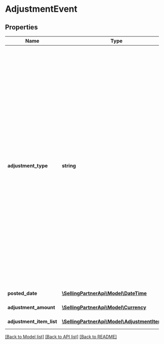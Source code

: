 # AdjustmentEvent

## Properties
Name | Type | Description | Notes
------------ | ------------- | ------------- | -------------
**adjustment_type** | **string** | The type of adjustment.  Possible values:  * FBAInventoryReimbursement - An FBA inventory reimbursement to a seller&#39;s account. This occurs if a seller&#39;s inventory is damaged.  * ReserveEvent - A reserve event that is generated at the time of a settlement period closing. This occurs when some money from a seller&#39;s account is held back.  * PostageBilling - The amount paid by a seller for shipping labels.  * PostageRefund - The reimbursement of shipping labels purchased for orders that were canceled or refunded.  * LostOrDamagedReimbursement - An Amazon Easy Ship reimbursement to a seller&#39;s account for a package that we lost or damaged.  * CanceledButPickedUpReimbursement - An Amazon Easy Ship reimbursement to a seller&#39;s account. This occurs when a package is picked up and the order is subsequently canceled. This value is used only in the India marketplace.  * ReimbursementClawback - An Amazon Easy Ship reimbursement clawback from a seller&#39;s account. This occurs when a prior reimbursement is reversed. This value is used only in the India marketplace.  * SellerRewards - An award credited to a seller&#39;s account for their participation in an offer in the Seller Rewards program. Applies only to the India marketplace. | [optional] 
**posted_date** | [**\SellingPartnerApi\Model\\DateTime**](\DateTime.md) | The date and time when the financial event was posted. | [optional] 
**adjustment_amount** | [**\SellingPartnerApi\Model\Currency**](Currency.md) | The amount adjusted as part of this event. | [optional] 
**adjustment_item_list** | [**\SellingPartnerApi\Model\AdjustmentItemList**](AdjustmentItemList.md) | A list of information about adjustments to an account. | [optional] 

[[Back to Model list]](../README.md#documentation-for-models) [[Back to API list]](../README.md#documentation-for-api-endpoints) [[Back to README]](../README.md)


